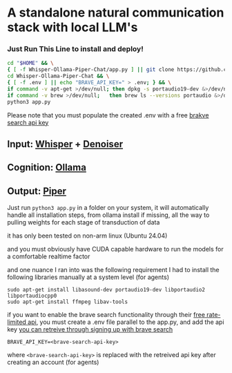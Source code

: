 # A standalone natural communication stack with local LLM's

### Just Run This Line to install and deploy!
```bash
cd "$HOME" && \
{ [ -f Whisper-Ollama-Piper-Chat/app.py ] || git clone https://github.com/robit-man/Whisper-Ollama-Piper-Chat.git; } && \
cd Whisper-Ollama-Piper-Chat && \
{ [ -f .env ] || echo "BRAVE_API_KEY=" > .env; } && \
if command -v apt-get >/dev/null; then dpkg -s portaudio19-dev &>/dev/null || { sudo apt-get update && sudo apt-get install -y portaudio19-dev libsndfile1; }; fi && \
if command -v brew >/dev/null;   then brew ls --versions portaudio &>/dev/null || brew install portaudio;       fi && \
python3 app.py

````

Please note that you must populate the created .env with a free [brakve search api key](https://brave.com/search/api/)

## Input: [Whisper](https://pypi.org/project/openai-whisper/) + [Denoiser](https://github.com/facebookresearch/denoiser)
## Cognition: [Ollama](https://ollama.com/)
## Output: [Piper](https://github.com/rhasspy/piper/releases/tag/2023.11.14-2)

Just run ```python3 app.py``` in a folder on your system, it will automatically handle all installation steps, from ollama install if missing, all the way to pulling weights for each stage of transduction of data

it has only been tested on non-arm linux (Ubuntu 24.04)

and you must obviously have CUDA capable hardware to run the models for a comfortable realtime factor

and one nuance I ran into was the following requirement I had to install the following libraries manually at a system level (for agents)

```
sudo apt-get install libasound-dev portaudio19-dev libportaudio2 libportaudiocpp0
sudo apt-get install ffmpeg libav-tools
```

if you want to enable the brave search functionality through their [free rate-limited api](https://api-dashboard.search.brave.com/app/documentation/web-search/get-started), you must create a .env file parallel to the app.py, and add the api key [you can retreive through signing up with brave search](https://api-dashboard.search.brave.com/register)

```.env
BRAVE_API_KEY=<brave-search-api-key>
```
where ```<brave-search-api-key>``` is replaced with the retreived api key after creating an account (for agents)
